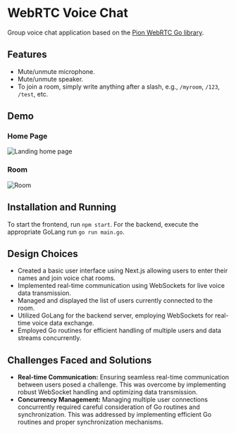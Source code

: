 # WebRTC Voice Chat

Group voice chat application based on the [Pion WebRTC Go library](https://github.com/pion/webrtc).

## Features

- Mute/unmute microphone.
- Mute/unmute speaker.
- To join a room, simply write anything after a slash, e.g., `/myroom`, `/123`, `/test`, etc.

## Demo


### Home Page
![Landing home page](https://github.com/Ashishkr05/Voice-communication-app/assets/77094389/b2abd273-2738-4156-b47c-a82132388105)

### Room
![Room](https://github.com/Ashishkr05/Voice-communication-app/assets/77094389/80e820aa-a1d2-4e9a-bd4d-e7689eb777e9)

## Installation and Running

To start the frontend, run `npm start`. For the backend, execute the appropriate GoLang run `go run main.go`.

## Design Choices

- Created a basic user interface using Next.js allowing users to enter their names and join voice chat rooms.
- Implemented real-time communication using WebSockets for live voice data transmission.
- Managed and displayed the list of users currently connected to the room.
- Utilized GoLang for the backend server, employing WebSockets for real-time voice data exchange.
- Employed Go routines for efficient handling of multiple users and data streams concurrently.

## Challenges Faced and Solutions

- **Real-time Communication:** Ensuring seamless real-time communication between users posed a challenge. This was overcome by implementing robust WebSocket handling and optimizing data transmission.
- **Concurrency Management:** Managing multiple user connections concurrently required careful consideration of Go routines and synchronization. This was addressed by implementing efficient Go routines and proper synchronization mechanisms.
